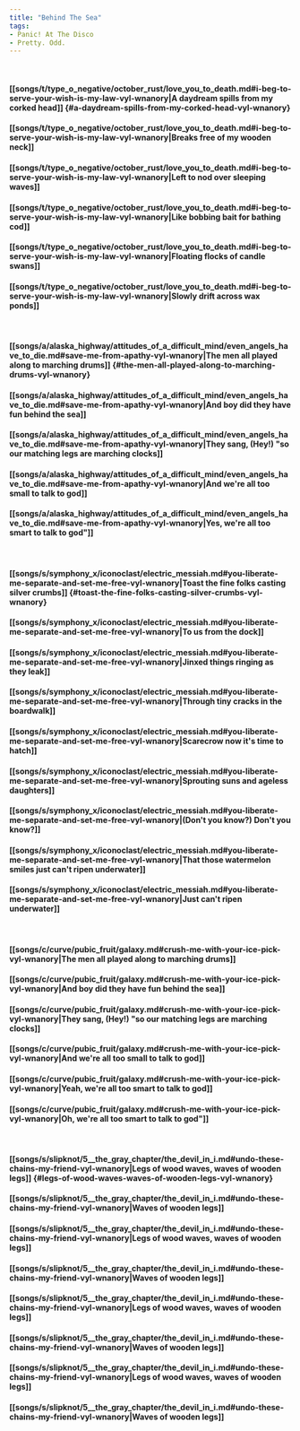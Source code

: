 ```yaml
---
title: "Behind The Sea"
tags:
- Panic! At The Disco
- Pretty. Odd.
---
```

&nbsp;
#### [[songs/t/type_o_negative/october_rust/love_you_to_death.md#i-beg-to-serve-your-wish-is-my-law-vyl-wnanory|A daydream spills from my corked head]] {#a-daydream-spills-from-my-corked-head-vyl-wnanory}
#### [[songs/t/type_o_negative/october_rust/love_you_to_death.md#i-beg-to-serve-your-wish-is-my-law-vyl-wnanory|Breaks free of my wooden neck]]
#### [[songs/t/type_o_negative/october_rust/love_you_to_death.md#i-beg-to-serve-your-wish-is-my-law-vyl-wnanory|Left to nod over sleeping waves]]
#### [[songs/t/type_o_negative/october_rust/love_you_to_death.md#i-beg-to-serve-your-wish-is-my-law-vyl-wnanory|Like bobbing bait for bathing cod]]
#### [[songs/t/type_o_negative/october_rust/love_you_to_death.md#i-beg-to-serve-your-wish-is-my-law-vyl-wnanory|Floating flocks of candle swans]]
#### [[songs/t/type_o_negative/october_rust/love_you_to_death.md#i-beg-to-serve-your-wish-is-my-law-vyl-wnanory|Slowly drift across wax ponds]]
&nbsp;
#### [[songs/a/alaska_highway/attitudes_of_a_difficult_mind/even_angels_have_to_die.md#save-me-from-apathy-vyl-wnanory|The men all played along to marching drums]] {#the-men-all-played-along-to-marching-drums-vyl-wnanory}
#### [[songs/a/alaska_highway/attitudes_of_a_difficult_mind/even_angels_have_to_die.md#save-me-from-apathy-vyl-wnanory|And boy did they have fun behind the sea]]
#### [[songs/a/alaska_highway/attitudes_of_a_difficult_mind/even_angels_have_to_die.md#save-me-from-apathy-vyl-wnanory|They sang, (Hey!) "so our matching legs are marching clocks]]
#### [[songs/a/alaska_highway/attitudes_of_a_difficult_mind/even_angels_have_to_die.md#save-me-from-apathy-vyl-wnanory|And we're all too small to talk to god]]
#### [[songs/a/alaska_highway/attitudes_of_a_difficult_mind/even_angels_have_to_die.md#save-me-from-apathy-vyl-wnanory|Yes, we're all too smart to talk to god"]]
&nbsp;
#### [[songs/s/symphony_x/iconoclast/electric_messiah.md#you-liberate-me-separate-and-set-me-free-vyl-wnanory|Toast the fine folks casting silver crumbs]] {#toast-the-fine-folks-casting-silver-crumbs-vyl-wnanory}
#### [[songs/s/symphony_x/iconoclast/electric_messiah.md#you-liberate-me-separate-and-set-me-free-vyl-wnanory|To us from the dock]]
#### [[songs/s/symphony_x/iconoclast/electric_messiah.md#you-liberate-me-separate-and-set-me-free-vyl-wnanory|Jinxed things ringing as they leak]]
#### [[songs/s/symphony_x/iconoclast/electric_messiah.md#you-liberate-me-separate-and-set-me-free-vyl-wnanory|Through tiny cracks in the boardwalk]]
#### [[songs/s/symphony_x/iconoclast/electric_messiah.md#you-liberate-me-separate-and-set-me-free-vyl-wnanory|Scarecrow now it's time to hatch]]
#### [[songs/s/symphony_x/iconoclast/electric_messiah.md#you-liberate-me-separate-and-set-me-free-vyl-wnanory|Sprouting suns and ageless daughters]]
#### [[songs/s/symphony_x/iconoclast/electric_messiah.md#you-liberate-me-separate-and-set-me-free-vyl-wnanory|(Don't you know?) Don't you know?]]
#### [[songs/s/symphony_x/iconoclast/electric_messiah.md#you-liberate-me-separate-and-set-me-free-vyl-wnanory|That those watermelon smiles just can't ripen underwater]]
#### [[songs/s/symphony_x/iconoclast/electric_messiah.md#you-liberate-me-separate-and-set-me-free-vyl-wnanory|Just can't ripen underwater]]
&nbsp;
#### [[songs/c/curve/pubic_fruit/galaxy.md#crush-me-with-your-ice-pick-vyl-wnanory|The men all played along to marching drums]]
#### [[songs/c/curve/pubic_fruit/galaxy.md#crush-me-with-your-ice-pick-vyl-wnanory|And boy did they have fun behind the sea]]
#### [[songs/c/curve/pubic_fruit/galaxy.md#crush-me-with-your-ice-pick-vyl-wnanory|They sang, (Hey!) "so our matching legs are marching clocks]]
#### [[songs/c/curve/pubic_fruit/galaxy.md#crush-me-with-your-ice-pick-vyl-wnanory|And we're all too small to talk to god]]
#### [[songs/c/curve/pubic_fruit/galaxy.md#crush-me-with-your-ice-pick-vyl-wnanory|Yeah, we're all too smart to talk to god]]
#### [[songs/c/curve/pubic_fruit/galaxy.md#crush-me-with-your-ice-pick-vyl-wnanory|Oh, we're all too smart to talk to god"]]
&nbsp;
#### [[songs/s/slipknot/5__the_gray_chapter/the_devil_in_i.md#undo-these-chains-my-friend-vyl-wnanory|Legs of wood waves, waves of wooden legs]] {#legs-of-wood-waves-waves-of-wooden-legs-vyl-wnanory}
#### [[songs/s/slipknot/5__the_gray_chapter/the_devil_in_i.md#undo-these-chains-my-friend-vyl-wnanory|Waves of wooden legs]]
#### [[songs/s/slipknot/5__the_gray_chapter/the_devil_in_i.md#undo-these-chains-my-friend-vyl-wnanory|Legs of wood waves, waves of wooden legs]]
#### [[songs/s/slipknot/5__the_gray_chapter/the_devil_in_i.md#undo-these-chains-my-friend-vyl-wnanory|Waves of wooden legs]]
#### [[songs/s/slipknot/5__the_gray_chapter/the_devil_in_i.md#undo-these-chains-my-friend-vyl-wnanory|Legs of wood waves, waves of wooden legs]]
#### [[songs/s/slipknot/5__the_gray_chapter/the_devil_in_i.md#undo-these-chains-my-friend-vyl-wnanory|Waves of wooden legs]]
#### [[songs/s/slipknot/5__the_gray_chapter/the_devil_in_i.md#undo-these-chains-my-friend-vyl-wnanory|Legs of wood waves, waves of wooden legs]]
#### [[songs/s/slipknot/5__the_gray_chapter/the_devil_in_i.md#undo-these-chains-my-friend-vyl-wnanory|Waves of wooden legs]]

